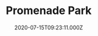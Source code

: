 ---
date: 2020-07-15T09:23:11.000Z
title: Promenade Park
latitude: 51.726395950455014
longitude: 0.6913571653842614
category: checkin
---